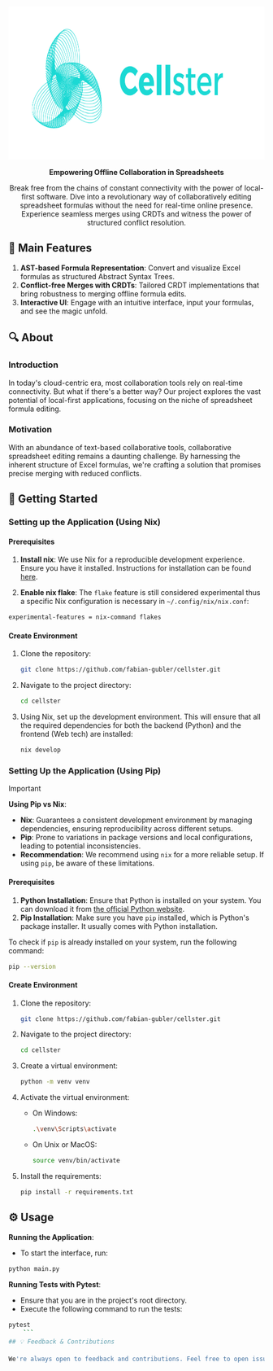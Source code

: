 <p align="center">
  <img src="https://raw.githubusercontent.com/fabian-gubler/celllster/main/assets/logo-colorful.svg" alt="banner" width="750" height="300">
</p>
<p align="center">
  <strong>Empowering Offline Collaboration in Spreadsheets</strong>
</p>
<p align="center">
  Break free from the chains of constant connectivity with the power of local-first software. Dive into a revolutionary way of collaboratively editing spreadsheet formulas without the need for real-time online presence. Experience seamless merges using CRDTs and witness the power of structured conflict resolution.
</p>

## 🌟 Main Features

1. **AST-based Formula Representation**: Convert and visualize Excel formulas as structured Abstract Syntax Trees.
2. **Conflict-free Merges with CRDTs**: Tailored CRDT implementations that bring robustness to merging offline formula edits.
3. **Interactive UI**: Engage with an intuitive interface, input your formulas, and see the magic unfold.


## 🔍 About

### Introduction

In today's cloud-centric era, most collaboration tools rely on real-time connectivity. But what if there's a better way? Our project explores the vast potential of local-first applications, focusing on the niche of spreadsheet formula editing.

### Motivation

With an abundance of text-based collaborative tools, collaborative spreadsheet editing remains a daunting challenge. By harnessing the inherent structure of Excel formulas, we're crafting a solution that promises precise merging with reduced conflicts.


## 🚀 Getting Started

### Setting up the Application (Using Nix)

#### Prerequisites

1. **Install nix**: We use Nix for a reproducible development experience. Ensure you have it installed. Instructions for installation can be found [here](https://nixos.org/download.html).

2. **Enable nix flake**: The `flake` feature is still considered experimental thus a specific Nix configuration is necessary in `~/.config/nix/nix.conf`:

```sh
experimental-features = nix-command flakes
```

#### Create Environment
  
1. Clone the repository:
   ```sh
   git clone https://github.com/fabian-gubler/cellster.git
   ```

2. Navigate to the project directory:
   ```sh
   cd cellster
   ```

3. Using Nix, set up the development environment. This will ensure that all the required dependencies for both the backend (Python) and the frontend (Web tech) are installed:
   ```sh
   nix develop
   ```
### Setting Up the Application (Using Pip)

> [!IMPORTANT]
> **Using Pip vs Nix**:
> - **Nix**: Guarantees a consistent development environment by managing dependencies, ensuring reproducibility across different setups.
> - **Pip**: Prone to variations in package versions and local configurations, leading to potential inconsistencies.
> - **Recommendation**: We recommend using `nix` for a more reliable setup. If using `pip`, be aware of these limitations.

#### Prerequisites

1. **Python Installation**: Ensure that Python is installed on your system. You can download it from [the official Python website](https://www.python.org/downloads/).
2. **Pip Installation**: Make sure you have `pip` installed, which is Python's package installer. It usually comes with Python installation.

To check if `pip` is already installed on your system, run the following command:
```sh
pip --version
```

#### Create Environment

1. Clone the repository:
   ```sh
   git clone https://github.com/fabian-gubler/cellster.git
   ```

2. Navigate to the project directory:
   ```sh
   cd cellster
   ```

3. Create a virtual environment:
   ```sh
   python -m venv venv
   ```

4. Activate the virtual environment:
   - On Windows:
     ```sh
     .\venv\Scripts\activate
     ```
   - On Unix or MacOS:
     ```sh
     source venv/bin/activate
     ```

5. Install the requirements:
   ```sh
   pip install -r requirements.txt
   ```

## ⚙️ Usage

**Running the Application**:
- To start the interface, run:
 ```sh
 python main.py
 ```

**Running Tests with Pytest**:
- Ensure that you are in the project's root directory.
- Execute the following command to run the tests:
 ```sh
 pytest
     ```
## 💡 Feedback & Contributions

We're always open to feedback and contributions. Feel free to open issues, suggest features, or contribute to the codebase.
